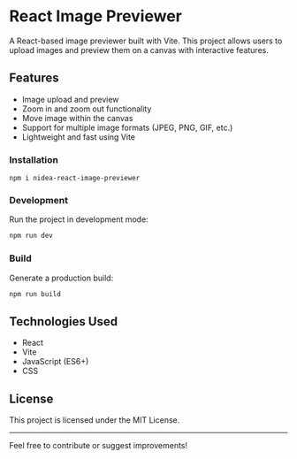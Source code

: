 # React Image Previewer

A React-based image previewer built with Vite. This project allows users to upload images and preview them on a canvas with interactive features.

## Features

- Image upload and preview
- Zoom in and zoom out functionality
- Move image within the canvas
- Support for multiple image formats (JPEG, PNG, GIF, etc.)
- Lightweight and fast using Vite

### Installation

```
npm i nidea-react-image-previewer
```

### Development

Run the project in development mode:

```sh
npm run dev
```

### Build

Generate a production build:

```sh
npm run build
```

## Technologies Used

- React
- Vite
- JavaScript (ES6+)
- CSS

## License

This project is licensed under the MIT License.

---

Feel free to contribute or suggest improvements!
